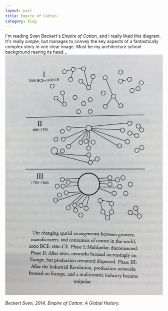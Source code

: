 ```yaml
---
layout: post
title: Empire of Cotton
category: blog
---
```


I'm reading Sven Beckert's *Empire of Cotton,* and I really liked this diagram. It's really simple, but manages to convey the key aspects of a fantastically complex story in one clear image. Must be my architecture school background rearing its head...
![Cotton](/img/cotton.jpg)


<cite>Beckert Sven, 2014. *Empire of Cotton: A Global History.*</cite>
